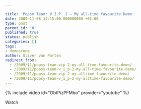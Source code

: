 ```yaml
---

title: 'Popsy Team: V.I.P. 2 – My all-time favourite Demo'
date: 2009-11-08 14:15:00.000000000 +01:00
type: post
parent_id: '0'
published: true
status: publish
categories: []
tags:
- demoscene
author: Oliver van Porten
redirect_from:
  - /2009/11/popsy-team-vip-2-my-all-time-favourite-demo/
  - /2009/11/popsy-team-v_i_p-2-my-all-time-favourite-demo/
  - /2009/11/popsy-team-vip-2-my-alltime-favourite-demo/
  - /2009/11/popsy-team-v_i_p-2-my-alltime-favourite-demo/
---
```


{% include video id="ObtPizPFMbo" provider="youtube" %}

Watch
